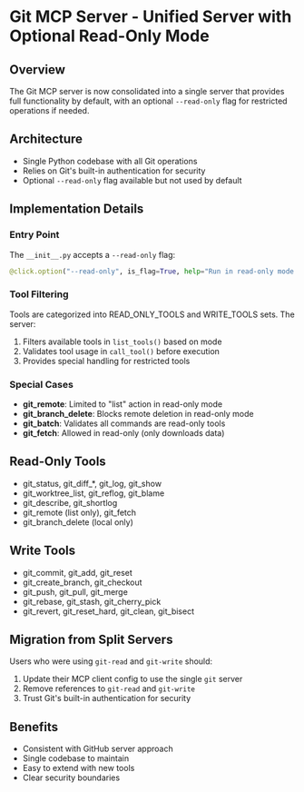 # Git MCP Server - Unified Server with Optional Read-Only Mode

## Overview
The Git MCP server is now consolidated into a single server that provides full functionality by default, with an optional `--read-only` flag for restricted operations if needed.

## Architecture
- Single Python codebase with all Git operations
- Relies on Git's built-in authentication for security
- Optional `--read-only` flag available but not used by default

## Implementation Details

### Entry Point
The `__init__.py` accepts a `--read-only` flag:
```python
@click.option("--read-only", is_flag=True, help="Run in read-only mode (no write operations)")
```

### Tool Filtering
Tools are categorized into READ_ONLY_TOOLS and WRITE_TOOLS sets. The server:
1. Filters available tools in `list_tools()` based on mode
2. Validates tool usage in `call_tool()` before execution
3. Provides special handling for restricted tools

### Special Cases
- **git_remote**: Limited to "list" action in read-only mode
- **git_branch_delete**: Blocks remote deletion in read-only mode  
- **git_batch**: Validates all commands are read-only tools
- **git_fetch**: Allowed in read-only (only downloads data)

## Read-Only Tools
- git_status, git_diff_*, git_log, git_show
- git_worktree_list, git_reflog, git_blame
- git_describe, git_shortlog
- git_remote (list only), git_fetch
- git_branch_delete (local only)

## Write Tools
- git_commit, git_add, git_reset
- git_create_branch, git_checkout
- git_push, git_pull, git_merge
- git_rebase, git_stash, git_cherry_pick
- git_revert, git_reset_hard, git_clean, git_bisect

## Migration from Split Servers
Users who were using `git-read` and `git-write` should:
1. Update their MCP client config to use the single `git` server
2. Remove references to `git-read` and `git-write`
3. Trust Git's built-in authentication for security

## Benefits
- Consistent with GitHub server approach
- Single codebase to maintain
- Easy to extend with new tools
- Clear security boundaries